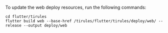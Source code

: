 To update the web deploy resources, run the following commands:

```
cd flutter/tirules
flutter build web --base-href /tirules/flutter/tirules/deploy/web/ --release --output deploy/web
```